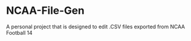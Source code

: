 # NCAA-File-Gen

A personal project that is designed to edit .CSV files exported from NCAA Football 14
